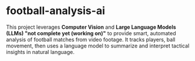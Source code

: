 # football-analysis-ai
This project leverages **Computer Vision** and **Large Language Models (LLMs) "not complete yet (working on)"** to provide smart, automated analysis of football matches from video footage. It tracks players, ball movement, then uses a language model to summarize and interpret tactical insights in natural language.
